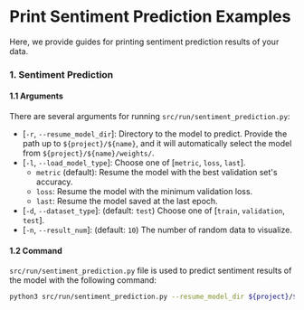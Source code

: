 # Print Sentiment Prediction Examples
Here, we provide guides for printing sentiment prediction results of your data.

### 1. Sentiment Prediction
#### 1.1 Arguments
There are several arguments for running `src/run/sentiment_prediction.py`:
* [`-r`, `--resume_model_dir`]: Directory to the model to predict. Provide the path up to `${project}/${name}`, and it will automatically select the model from `${project}/${name}/weights/`.
* [`-l`, `--load_model_type`]: Choose one of [`metric`, `loss`, `last`].
    * `metric` (default): Resume the model with the best validation set's accuracy.
    * `loss`: Resume the model with the minimum validation loss.
    * `last`: Resume the model saved at the last epoch.
* [`-d`, `--dataset_type`]: (default: `test`) Choose one of [`train`, `validation`, `test`].
* [`-n`, `--result_num`]: (default: `10`) The number of random data to visualize.

#### 1.2 Command
`src/run/sentiment_prediction.py` file is used to predict sentiment results of the model with the following command:
```bash
python3 src/run/sentiment_prediction.py --resume_model_dir ${project}/${name}
```